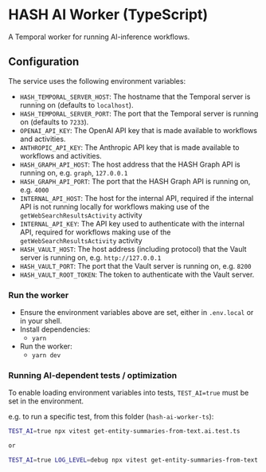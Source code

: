 # HASH AI Worker (TypeScript)

A Temporal worker for running AI-inference workflows.

## Configuration

The service uses the following environment variables:

- `HASH_TEMPORAL_SERVER_HOST`: The hostname that the Temporal server is running on (defaults to `localhost`).
- `HASH_TEMPORAL_SERVER_PORT`: The port that the Temporal server is running on (defaults to `7233`).
- `OPENAI_API_KEY`: The OpenAI API key that is made available to workflows and activities.
- `ANTHROPIC_API_KEY`: The Anthropic API key that is made available to workflows and activities.
- `HASH_GRAPH_API_HOST`: The host address that the HASH Graph API is running on, e.g. `graph`, `127.0.0.1`
- `HASH_GRAPH_API_PORT`: The port that the HASH Graph API is running on, e.g. `4000`
- `INTERNAL_API_HOST`: The host for the internal API, required if the internal API is not running locally for workflows making use of the `getWebSearchResultsActivity` activity
- `INTERNAL_API_KEY`: The API key used to authenticate with the internal API, required for workflows making use of the `getWebSearchResultsActivity` activity
- `HASH_VAULT_HOST`: The host address (including protocol) that the Vault server is running on, e.g. `http://127.0.0.1`
- `HASH_VAULT_PORT`: The port that the Vault server is running on, e.g. `8200`
- `HASH_VAULT_ROOT_TOKEN`: The token to authenticate with the Vault server.

### Run the worker

- Ensure the environment variables above are set, either in `.env.local` or in your shell.
- Install dependencies:
  - `yarn`
- Run the worker:
  - `yarn dev`

### Running AI-dependent tests / optimization

To enable loading environment variables into tests, `TEST_AI=true` must be set in the environment.

e.g. to run a specific test, from this folder (`hash-ai-worker-ts`):

```bash
TEST_AI=true npx vitest get-entity-summaries-from-text.ai.test.ts

or

TEST_AI=true LOG_LEVEL=debug npx vitest get-entity-summaries-from-text.ai.test.ts
```
